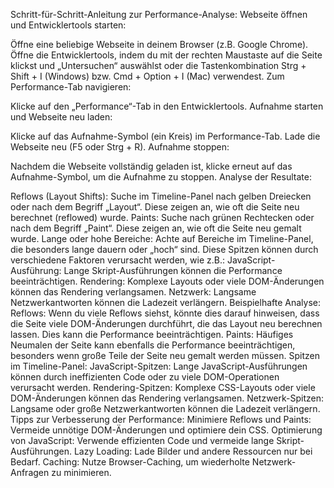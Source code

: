 Schritt-für-Schritt-Anleitung zur Performance-Analyse:
Webseite öffnen und Entwicklertools starten:

Öffne eine beliebige Webseite in deinem Browser (z.B. Google Chrome).
Öffne die Entwicklertools, indem du mit der rechten Maustaste auf die Seite klickst und „Untersuchen“ auswählst oder die Tastenkombination Strg + Shift + I (Windows) bzw. Cmd + Option + I (Mac) verwendest.
Zum Performance-Tab navigieren:

Klicke auf den „Performance“-Tab in den Entwicklertools.
Aufnahme starten und Webseite neu laden:

Klicke auf das Aufnahme-Symbol (ein Kreis) im Performance-Tab.
Lade die Webseite neu (F5 oder Strg + R).
Aufnahme stoppen:

Nachdem die Webseite vollständig geladen ist, klicke erneut auf das Aufnahme-Symbol, um die Aufnahme zu stoppen.
Analyse der Resultate:

Reflows (Layout Shifts): Suche im Timeline-Panel nach gelben Dreiecken oder nach dem Begriff „Layout“. Diese zeigen an, wie oft die Seite neu berechnet (reflowed) wurde.
Paints: Suche nach grünen Rechtecken oder nach dem Begriff „Paint“. Diese zeigen an, wie oft die Seite neu gemalt wurde.
Lange oder hohe Bereiche: Achte auf Bereiche im Timeline-Panel, die besonders lange dauern oder „hoch“ sind. Diese Spitzen können durch verschiedene Faktoren verursacht werden, wie z.B.:
JavaScript-Ausführung: Lange Skript-Ausführungen können die Performance beeinträchtigen.
Rendering: Komplexe Layouts oder viele DOM-Änderungen können das Rendering verlangsamen.
Netzwerk: Langsame Netzwerkantworten können die Ladezeit verlängern.
Beispielhafte Analyse:
Reflows: Wenn du viele Reflows siehst, könnte dies darauf hinweisen, dass die Seite viele DOM-Änderungen durchführt, die das Layout neu berechnen lassen. Dies kann die Performance beeinträchtigen.
Paints: Häufiges Neumalen der Seite kann ebenfalls die Performance beeinträchtigen, besonders wenn große Teile der Seite neu gemalt werden müssen.
Spitzen im Timeline-Panel:
JavaScript-Spitzen: Lange JavaScript-Ausführungen können durch ineffizienten Code oder zu viele DOM-Operationen verursacht werden.
Rendering-Spitzen: Komplexe CSS-Layouts oder viele DOM-Änderungen können das Rendering verlangsamen.
Netzwerk-Spitzen: Langsame oder große Netzwerkantworten können die Ladezeit verlängern.
Tipps zur Verbesserung der Performance:
Minimiere Reflows und Paints: Vermeide unnötige DOM-Änderungen und optimiere dein CSS.
Optimierung von JavaScript: Verwende effizienten Code und vermeide lange Skript-Ausführungen.
Lazy Loading: Lade Bilder und andere Ressourcen nur bei Bedarf.
Caching: Nutze Browser-Caching, um wiederholte Netzwerk-Anfragen zu minimieren.
